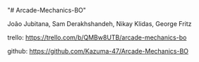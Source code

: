 "# Arcade-Mechanics-BO" 

João Jubitana, 
Sam Derakhshandeh, 
Nikay Klidas, 
George Fritz

trello: https://trello.com/b/QMBw8UTB/arcade-mechanics-bo 

github: https://github.com/Kazuma-47/Arcade-Mechanics-BO 
